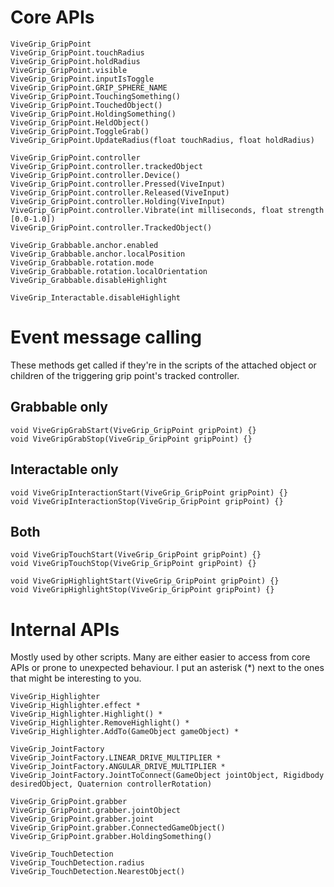# Core APIs

```
ViveGrip_GripPoint
ViveGrip_GripPoint.touchRadius
ViveGrip_GripPoint.holdRadius
ViveGrip_GripPoint.visible
ViveGrip_GripPoint.inputIsToggle
ViveGrip_GripPoint.GRIP_SPHERE_NAME
ViveGrip_GripPoint.TouchingSomething()
ViveGrip_GripPoint.TouchedObject()
ViveGrip_GripPoint.HoldingSomething()
ViveGrip_GripPoint.HeldObject()
ViveGrip_GripPoint.ToggleGrab()
ViveGrip_GripPoint.UpdateRadius(float touchRadius, float holdRadius)
```

```
ViveGrip_GripPoint.controller
ViveGrip_GripPoint.controller.trackedObject
ViveGrip_GripPoint.controller.Device()
ViveGrip_GripPoint.controller.Pressed(ViveInput)
ViveGrip_GripPoint.controller.Released(ViveInput)
ViveGrip_GripPoint.controller.Holding(ViveInput)
ViveGrip_GripPoint.controller.Vibrate(int milliseconds, float strength [0.0-1.0])
ViveGrip_GripPoint.controller.TrackedObject()
```

```
ViveGrip_Grabbable.anchor.enabled
ViveGrip_Grabbable.anchor.localPosition
ViveGrip_Grabbable.rotation.mode
ViveGrip_Grabbable.rotation.localOrientation
ViveGrip_Grabbable.disableHighlight
```

```
ViveGrip_Interactable.disableHighlight
```

# Event message calling

These methods get called if they're in the scripts of the attached object or children of the triggering grip point's tracked controller.

## Grabbable only

```
void ViveGripGrabStart(ViveGrip_GripPoint gripPoint) {}
void ViveGripGrabStop(ViveGrip_GripPoint gripPoint) {}
```

## Interactable only

```
void ViveGripInteractionStart(ViveGrip_GripPoint gripPoint) {}
void ViveGripInteractionStop(ViveGrip_GripPoint gripPoint) {}
```

## Both

```
void ViveGripTouchStart(ViveGrip_GripPoint gripPoint) {}
void ViveGripTouchStop(ViveGrip_GripPoint gripPoint) {}

void ViveGripHighlightStart(ViveGrip_GripPoint gripPoint) {}
void ViveGripHighlightStop(ViveGrip_GripPoint gripPoint) {}
```

# Internal APIs

Mostly used by other scripts. Many are either easier to access from core APIs or prone to unexpected behaviour. I put an asterisk (*) next to the ones that might be interesting to you.

```
ViveGrip_Highlighter
ViveGrip_Highlighter.effect *
ViveGrip_Highlighter.Highlight() *
ViveGrip_Highlighter.RemoveHighlight() *
ViveGrip_Highlighter.AddTo(GameObject gameObject) *
```

```
ViveGrip_JointFactory
ViveGrip_JointFactory.LINEAR_DRIVE_MULTIPLIER *
ViveGrip_JointFactory.ANGULAR_DRIVE_MULTIPLIER *
ViveGrip_JointFactory.JointToConnect(GameObject jointObject, Rigidbody desiredObject, Quaternion controllerRotation)
```

```
ViveGrip_GripPoint.grabber
ViveGrip_GripPoint.grabber.jointObject
ViveGrip_GripPoint.grabber.joint
ViveGrip_GripPoint.grabber.ConnectedGameObject()
ViveGrip_GripPoint.grabber.HoldingSomething()
```

```
ViveGrip_TouchDetection
ViveGrip_TouchDetection.radius
ViveGrip_TouchDetection.NearestObject()
```
